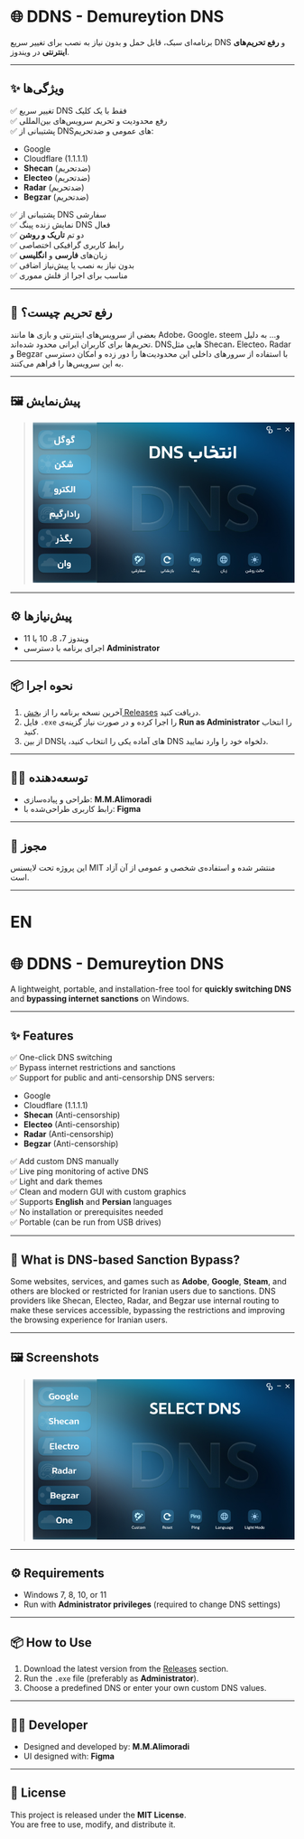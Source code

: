 # 🌐 DDNS - Demureytion DNS

برنامه‌ای سبک، قابل حمل و بدون نیاز به نصب برای تغییر سریع DNS و **رفع تحریم‌های اینترنتی** در ویندوز.

---

## ✨ ویژگی‌ها

✅ تغییر سریع DNS فقط با یک کلیک  
✅ رفع محدودیت و تحریم سرویس‌های بین‌المللی  
✅ پشتیبانی از DNSهای عمومی و ضدتحریم:

- Google
- Cloudflare (1.1.1.1)
- **Shecan** (ضدتحریم)
- **Electeo** (ضدتحریم)
- **Radar** (ضدتحریم)
- **Begzar** (ضدتحریم)

✅ پشتیبانی از DNS سفارشی  
✅ نمایش زنده پینگ DNS فعال  
✅ دو تم **تاریک و روشن**  
✅ رابط کاربری گرافیکی اختصاصی  
✅ زبان‌های **فارسی** و **انگلیسی**  
✅ بدون نیاز به نصب یا پیش‌نیاز اضافی  
✅ مناسب برای اجرا از فلش مموری

---

## 🔐 رفع تحریم چیست؟

بعضی از سرویس‌های اینترنتی و بازی ها مانند Adobe، Google، steem و... به دلیل تحریم‌ها برای کاربران ایرانی محدود شده‌اند. DNSهایی مثل Shecan، Electeo، Radar و Begzar با استفاده از سرورهای داخلی این محدودیت‌ها را دور زده و امکان دسترسی به این سرویس‌ها را فراهم می‌کنند.

---

## 🖼 پیش‌نمایش

> ![نمایش اسکرین‌شات](DDNS_Pr.png)


---

## ⚙️ پیش‌نیازها

- ویندوز 7، 8، 10 یا 11
- اجرای برنامه با دسترسی **Administrator**

---

## 📦 نحوه اجرا

1. آخرین نسخه برنامه را از [بخش Releases](https://github.com/AliM0radi/DDNS/releases) دریافت کنید.
2. فایل `.exe` را اجرا کرده و در صورت نیاز گزینه‌ی **Run as Administrator** را انتخاب کنید.
3. از بین DNSهای آماده یکی را انتخاب کنید، یا DNS دلخواه خود را وارد نمایید.

---

## 🧑‍💻 توسعه‌دهنده

- طراحی و پیاده‌سازی: **M.M.Alimoradi**  
- رابط کاربری طراحی‌شده با: **Figma**

---

## 📝 مجوز

این پروژه تحت لایسنس MIT منتشر شده و استفاده‌ی شخصی و عمومی از آن آزاد است.



---

# EN

# 🌐 DDNS - Demureytion DNS

A lightweight, portable, and installation-free tool for **quickly switching DNS** and **bypassing internet sanctions** on Windows.

---

## ✨ Features

✅ One-click DNS switching  
✅ Bypass internet restrictions and sanctions  
✅ Support for public and anti-censorship DNS servers:

- Google
- Cloudflare (1.1.1.1)
- **Shecan** (Anti-censorship)
- **Electeo** (Anti-censorship)
- **Radar** (Anti-censorship)
- **Begzar** (Anti-censorship)

✅ Add custom DNS manually  
✅ Live ping monitoring of active DNS  
✅ Light and dark themes  
✅ Clean and modern GUI with custom graphics  
✅ Supports **English** and **Persian** languages  
✅ No installation or prerequisites needed  
✅ Portable (can be run from USB drives)

---

## 🔐 What is DNS-based Sanction Bypass?

Some websites, services, and games such as **Adobe**, **Google**, **Steam**, and others are blocked or restricted for Iranian users due to sanctions. DNS providers like Shecan, Electeo, Radar, and Begzar use internal routing to make these services accessible, bypassing the restrictions and improving the browsing experience for Iranian users.

---

## 🖼 Screenshots

> ![نمایش اسکرین‌شات](DDNS_En.png)

---

## ⚙️ Requirements

- Windows 7, 8, 10, or 11  
- Run with **Administrator privileges** (required to change DNS settings)

---

## 📦 How to Use

1. Download the latest version from the [Releases](https://github.com/AliM0radi/DDNS/releases) section.  
2. Run the `.exe` file (preferably as **Administrator**).  
3. Choose a predefined DNS or enter your own custom DNS values.

---

## 🧑‍💻 Developer

- Designed and developed by: **M.M.Alimoradi**  
- UI designed with: **Figma**

---

## 📝 License

This project is released under the **MIT License**.  
You are free to use, modify, and distribute it.
